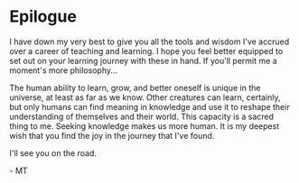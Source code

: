 # Epilogue

I have down my very best to give you all the tools and wisdom I've accrued over a career of teaching and learning. I hope you feel better equipped to set out on your learning journey with these in hand. If you'll permit me a moment's more philosophy...

The human ability to learn, grow, and better oneself is unique in the universe, at least as far as we know. Other creatures can learn, certainly, but only humans can find meaning in knowledge and use it to reshape their understanding of themselves and their world. This capacity is a sacred thing to me. Seeking knowledge makes us more human. It is my deepest wish that you find the joy in the journey that I've found. 

I'll see you on the road.

\- MT
